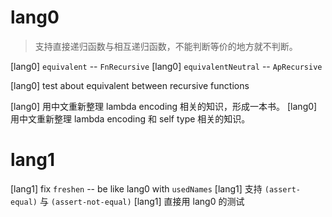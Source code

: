 # lang0

> 支持直接递归函数与相互递归函数，不能判断等价的地方就不判断。

[lang0] `equivalent` -- `FnRecursive`
[lang0] `equivalentNeutral` -- `ApRecursive`

[lang0] test about equivalent between recursive functions

[lang0] 用中文重新整理 lambda encoding 相关的知识，形成一本书。
[lang0] 用中文重新整理 lambda encoding 和 self type 相关的知识。

# lang1

[lang1] fix `freshen` -- be like lang0 with `usedNames`
[lang1] 支持 `(assert-equal)` 与 `(assert-not-equal)`
[lang1] 直接用 lang0 的测试
